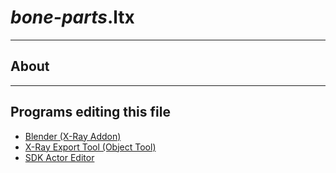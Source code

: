# *bone-parts*.ltx

___

## About

___

## Programs editing this file

- [Blender (X-Ray Addon)](../../modding-tools/blender/blender-x-ray-addon-summary.md)
- [X-Ray Export Tool (Object Tool)](../../modding-tools/modding-tools-models/xray-export-tool.md)
- [SDK Actor Editor](../../modding-tools/sdk/actor-editor/actor-editor.md)
